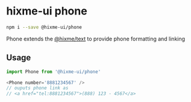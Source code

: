 # hixme-ui phone

```bash
npm i --save @hixme-ui/phone
```

Phone extends the [@hixme/text](https://github.com/hixme/hixme-ui/tree/master/packages/text)
to provide phone formatting and linking


## Usage

```javascript
import Phone from '@hixme-ui/phone'

<Phone number='8881234567' />
// ouputs phone link as
// <a href="tel:8881234567">(888) 123 - 4567</a>

```

